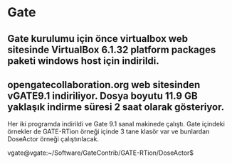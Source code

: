 # Gate
## Gate kurulumu için önce virtualbox web sitesinde VirtualBox 6.1.32 platform packages paketi windows host için indirildi. 
## opengatecollaboration.org web sitesinden vGATE9.1 indiriliyor. Dosya boyutu 11.9 GB yaklaşık indirme süresi 2 saat olarak gösteriyor.
Her iki programda indirildi ve Gate 9.1 sanal makinede çalıştı. Gate içindeki örnekler de GATE-RTion örneği içinde 3 tane klasör var ve bunlardan DoseActor örneği çalıştırılacak. 

vgate@vgate:~/Software/GateContrib/GATE-RTion/DoseActor$

